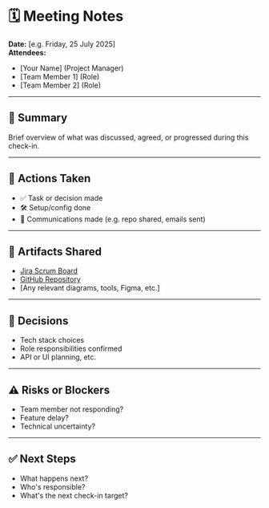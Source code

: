 # 🗓️ Meeting Notes

**Date:** [e.g. Friday, 25 July 2025]  
**Attendees:**  
- [Your Name] (Project Manager)  
- [Team Member 1] (Role)  
- [Team Member 2] (Role)  

---

## 📝 Summary

Brief overview of what was discussed, agreed, or progressed during this check-in.

---

## 🔧 Actions Taken

- ✅ Task or decision made
- 🛠️ Setup/config done
- 💬 Communications made (e.g. repo shared, emails sent)

---

## 🔗 Artifacts Shared

- [Jira Scrum Board](link)
- [GitHub Repository](link)
- [Any relevant diagrams, tools, Figma, etc.]

---

## 🧠 Decisions

- Tech stack choices
- Role responsibilities confirmed
- API or UI planning, etc.

---

## ⚠️ Risks or Blockers

- Team member not responding?
- Feature delay?
- Technical uncertainty?

---

## ✅ Next Steps

- What happens next?
- Who's responsible?
- What's the next check-in target?
